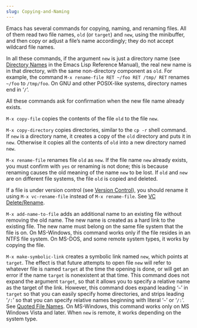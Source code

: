 ```yaml
---
slug: Copying-and-Naming
---
```


Emacs has several commands for copying, naming, and renaming files. All of them read two file names, `old` (or `target`) and `new`, using the minibuffer, and then copy or adjust a file’s name accordingly; they do not accept wildcard file names.

In all these commands, if the argument `new` is just a directory name (see [Directory Names](https://www.gnu.org/software/emacs/manual/html_mono/elisp.html#Directory-Names) in the Emacs Lisp Reference Manual), the real new name is in that directory, with the same non-directory component as `old`. For example, the command `M-x rename-file RET ~/foo RET /tmp/ RET`<!-- /@w --> renames `~/foo` to `/tmp/foo`. On GNU and other POSIX-like systems, directory names end in ‘`/`’.

All these commands ask for confirmation when the new file name already exists.

`M-x copy-file` copies the contents of the file `old` to the file `new`.

`M-x copy-directory` copies directories, similar to the `cp -r` shell command. If `new` is a directory name, it creates a copy of the `old` directory and puts it in `new`. Otherwise it copies all the contents of `old` into a new directory named `new`.

`M-x rename-file` renames file `old` as `new`. If the file name `new` already exists, you must confirm with `yes` or renaming is not done; this is because renaming causes the old meaning of the name `new` to be lost. If `old` and `new` are on different file systems, the file `old` is copied and deleted.

If a file is under version control (see [Version Control](Version-Control)), you should rename it using `M-x vc-rename-file`<!-- /@w --> instead of `M-x rename-file`<!-- /@w -->. See [VC Delete/Rename](VC-Delete_002fRename).

`M-x add-name-to-file` adds an additional name to an existing file without removing the old name. The new name is created as a hard link to the existing file. The new name must belong on the same file system that the file is on. On MS-Windows, this command works only if the file resides in an NTFS file system. On MS-DOS, and some remote system types, it works by copying the file.

`M-x make-symbolic-link` creates a symbolic link named `new`, which points at `target`. The effect is that future attempts to open file `new` will refer to whatever file is named `target` at the time the opening is done, or will get an error if the name `target` is nonexistent at that time. This command does not expand the argument `target`, so that it allows you to specify a relative name as the target of the link. However, this command does expand leading ‘`~`’ in `target` so that you can easily specify home directories, and strips leading ‘`/:`’ so that you can specify relative names beginning with literal ‘`~`’ or ‘`/:`’. See [Quoted File Names](Quoted-File-Names). On MS-Windows, this command works only on MS Windows Vista and later. When `new` is remote, it works depending on the system type.
